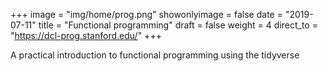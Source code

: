 +++
image = "img/home/prog.png"
showonlyimage = false
date = "2019-07-11"
title = "Functional programming"
draft = false
weight = 4
direct_to = "https://dcl-prog.stanford.edu/"
+++

A practical introduction to functional programming using the tidyverse
